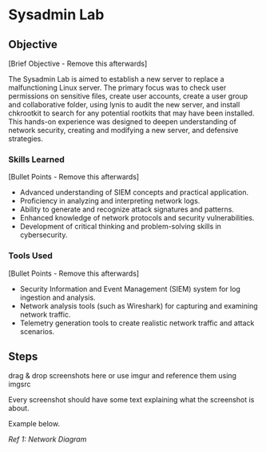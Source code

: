 # Sysadmin Lab

## Objective
[Brief Objective - Remove this afterwards]

The Sysadmin Lab is aimed to establish a new server to replace a malfunctioning Linux server. The primary focus was to check user permissions on sensitive files, create user accounts, create a user group and collaborative folder, using lynis to audit the new server, and install chkrootkit to search for any potential rootkits that may have been installed. This hands-on experience was designed to deepen understanding of network security, creating and modifying a new server, and defensive strategies.

### Skills Learned
[Bullet Points - Remove this afterwards]

- Advanced understanding of SIEM concepts and practical application.
- Proficiency in analyzing and interpreting network logs.
- Ability to generate and recognize attack signatures and patterns.
- Enhanced knowledge of network protocols and security vulnerabilities.
- Development of critical thinking and problem-solving skills in cybersecurity.

### Tools Used
[Bullet Points - Remove this afterwards]

- Security Information and Event Management (SIEM) system for log ingestion and analysis.
- Network analysis tools (such as Wireshark) for capturing and examining network traffic.
- Telemetry generation tools to create realistic network traffic and attack scenarios.

## Steps
drag & drop screenshots here or use imgur and reference them using imgsrc

Every screenshot should have some text explaining what the screenshot is about.

Example below.

*Ref 1: Network Diagram*
